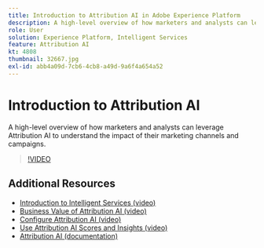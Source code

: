 ```yaml
---
title: Introduction to Attribution AI in Adobe Experience Platform
description: A high-level overview of how marketers and analysts can leverage Attribution AI to understand the impact of their marketing channels and campaigns.
role: User
solution: Experience Platform, Intelligent Services
feature: Attribution AI
kt: 4808
thumbnail: 32667.jpg
exl-id: abb4a09d-7cb6-4cb8-a49d-9a6f4a654a52
---
```

# Introduction to Attribution AI

A high-level overview of how marketers and analysts can leverage Attribution AI to understand the impact of their marketing channels and campaigns.

>[!VIDEO](https://video.tv.adobe.com/v/32667?quality=12&learn=on)

## Additional Resources

* [Introduction to Intelligent Services (video)](introduction-to-intelligent-services.md)
* [Business Value of Attribution AI (video)](business-value-of-attribution-ai.md)
* [Configure Attribution AI (video)](configure-attribution-ai.md)
* [Use Attribution AI Scores and Insights (video)](use-attribution-ai-scores-and-insights.md)
* [Attribution AI (documentation)](https://experienceleague.adobe.com/docs/experience-platform/intelligent-services/attribution-ai/overview.html)

